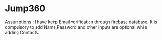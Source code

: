 # Jump360
Assumptions : I have keep Email verification through firebase database.
              It is compulsory to add Name,Password and other inputs are optional while adding Contacts.
